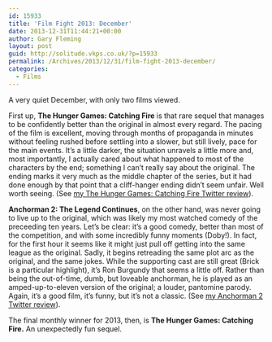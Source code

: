 ```yaml
---
id: 15933
title: 'Film Fight 2013: December'
date: 2013-12-31T11:44:21+00:00
author: Gary Fleming
layout: post
guid: http://solitude.vkps.co.uk/?p=15933
permalink: /Archives/2013/12/31/film-fight-2013-december/
categories:
  - Films
---
```

A very quiet December, with only two films viewed.

First up, **The Hunger Games: Catching Fire** is that rare sequel that manages to be confidently better than the original in almost every regard. The pacing of the film is excellent, moving through months of propaganda in minutes without feeling rushed before settling into a slower, but still lively, pace for the main events. It&#8217;s a little darker, the situation unravels a little more and, most importantly, I actually cared about what happened to most of the characters by the end; something I can&#8217;t really say about the original. The ending marks it very much as the middle chapter of the series, but it had done enough by that point that a cliff-hanger ending didn&#8217;t seem unfair. Well worth seeing. (See [my The Hunger Games: Catching Fire Twitter review](https://twitter.com/garyfleming/status/414704213499715584)).

**Anchorman 2: The Legend Continues**, on the other hand, was never going to live up to the original, which was likely my most watched comedy of the preceeding ten years. Let&#8217;s be clear: it&#8217;s a good comedy, better than most of the competition, and with some incredibly funny moments (Doby!). In fact, for the first hour it seems like it might just pull off getting into the same league as the original. Sadly, it begins retreading the same plot arc as the original, and the same jokes. While the supporting cast are still great (Brick is a particular highlight), it&#8217;s Ron Burgundy that seems a little off. Rather than being the out-of-time, dumb, but loveable anchorman, he is played as an amped-up-to-eleven version of the original; a louder, pantomine parody. Again, it&#8217;s a good film, it&#8217;s funny, but it&#8217;s not a classic. (See [my Anchorman 2 Twitter review](https://twitter.com/garyfleming/status/414704891345375232)).

The final monthly winner for 2013, then, is **The Hunger Games: Catching Fire.** An unexpectedly fun sequel.